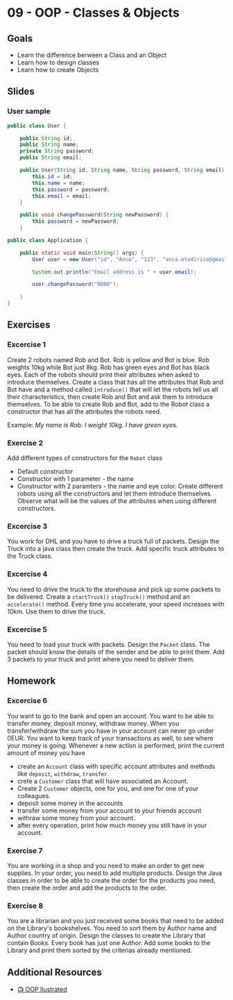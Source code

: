 # 09 - OOP - Classes & Objects

<Teacher name="Anca"></Teacher>

## Goals
- Learn the difference berween a Class and an Object
- Learn how to design classes 
- Learn how to create Objects


## Slides


<GoogleSlides src="https://docs.google.com/presentation/d/e/2PACX-1vRBvkOhBpCT2nbPCteJ_rtZyiSM7aG2DHzWXGyBJhC_FIn13jswWMMYNysgkWHEo3gIL2QM5b8J6GDm/embed?start=false&loop=false&delayms=3000"></GoogleSlides>

### User sample

```java
public class User {

    public String id;
    public String name;
    private String password;
    public String email;

    public User(String id, String name, String password, String email) {
        this.id = id;
        this.name = name;
        this.password = password;
        this.email = email;
    }

    public void changePassword(String newPassword) {
        this.password = newPassword;
    }
```

```java
public class Application {

    public static void main(String[] args) {
        User user = new User("id", "Anca", "123", "anca.etodirica@gmail.com");

        System.out.println("Email address is " + user.email);

        user.changePassword("0000");

    }
}
```

## Exercises

### Excercise 1
Create 2 robots named Rob and Bot. Rob is yellow and Bot is blue. Rob weights 10kg while Bot just 8kg. Rob has green eyes and Bot has black eyes. 
Each of the robots should print their attributes when asked to introduce themselves.
Create a class that has all the attributes that Rob and Bot have and a method called `introduce()` that will let the robots tell us all their characteristics, then create Rob and Bot and ask them to introduce themselves. To be able to create Rob and Bot, add to the Robot class a constructor that has all the attributes the robots need.

Example: *My name is Rob. I weight 10kg. I have green eyes.*

### Exercise 2
Add different types of constructors for the `Robot` class
- Default constructor
- Constructor with 1 parameter - the name
- Constructor with 2 paramters - the name and eye color.
Create different robots using all the constructors and let them introduce themselves. Observe what will be the values of the attributes when using different constructors.

### Excercise 3
You work for DHL and you have to drive a truck full of packets. Design the Truck into a java class then create the truck. Add specific truck attributes to the Truck class.

### Excercise 4
You need to drive the truck to the storehouse and pick up some packets to be delivered. Create a `startTruck()` `stopTruck()` method and an `accelerate()` method.  Every time you accelerate, your speed increases with 10km. Use them to drive the truck.

### Excercise 5
You need to load your truck with packets. Design the `Packet` class. The packet should know the details of the sender and be able to print them. Add 3 packets to your truck and print where you need to deliver them. 

## Homework 

### Excercise 6 
You want to go to the bank and open an account. You want to be able to transfer money, deposit money, withdraw money. When you transfer/withdraw the sum you have in your account can never go under 0EUR.
You want to keep track of your transactions as well, to see where your money is going. Whenever a new action is performed, print the current amount of money you have 	
- create an `Account` class with specific account attributes and methods like `deposit`, `withdraw`, `transfer`.
- crete a `Customer` class that will have associated an Account. 
- Create 2 `Customer` objects, one for you, and one for one of your colleagues. 
- deposit some money in the accounts
- transfer some money from your account to your friends account
- withraw some money from your account. 
- after every operation, print how much money you still have in your account.

### Exercise 7
You are working in a shop and you need to make an order to get new supplies. In your order, you need to add multiple products. Design the Java classes in order to be able to create the order for the products you need, then create the order and add the products to the order. 

### Exercise 8
You are a librarian and you just received some books that need to be added on the Library's bookshelves. You need to sort them by Author name and Author country of origin. Design the classes to create the Library that contain Books. Every book has just one Author. Add some books to the Library and print them sorted by the criterias already mentioned.

## Additional Resources
- [📺 OOP Ilustrated](https://www.youtube.com/watch?v=CqlM7JjnAi4)
